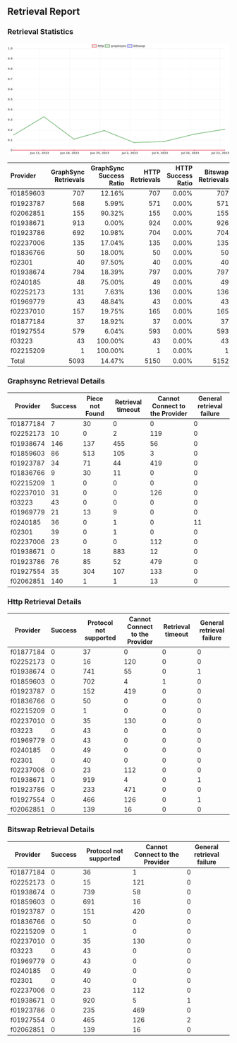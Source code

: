 ## Retrieval Report
### Retrieval Statistics
<img src="https://raw.githubusercontent.com/data-preservation-programs/filplus-checker-assets/main/filecoin-project/filecoin-plus-large-datasets/issues/1989/1690545335412.png"/>

| Provider  | GraphSync Retrievals | GraphSync Success Ratio | HTTP Retrievals | HTTP Success Ratio | Bitswap Retrievals | Bitswap Success Ratio |
| :-------- | -------------------: | ----------------------: | --------------: | -----------------: | -----------------: | --------------------: |
| f01859603 |                  707 |                  12.16% |             707 |              0.00% |                707 |                 0.00% |
| f01923787 |                  568 |                   5.99% |             571 |              0.00% |                571 |                 0.00% |
| f02062851 |                  155 |                  90.32% |             155 |              0.00% |                155 |                 0.00% |
| f01938671 |                  913 |                   0.00% |             924 |              0.00% |                926 |                 0.00% |
| f01923786 |                  692 |                  10.98% |             704 |              0.00% |                704 |                 0.00% |
| f02237006 |                  135 |                  17.04% |             135 |              0.00% |                135 |                 0.00% |
| f01836766 |                   50 |                  18.00% |              50 |              0.00% |                 50 |                 0.00% |
| f02301    |                   40 |                  97.50% |              40 |              0.00% |                 40 |                 0.00% |
| f01938674 |                  794 |                  18.39% |             797 |              0.00% |                797 |                 0.00% |
| f0240185  |                   48 |                  75.00% |              49 |              0.00% |                 49 |                 0.00% |
| f02252173 |                  131 |                   7.63% |             136 |              0.00% |                136 |                 0.00% |
| f01969779 |                   43 |                  48.84% |              43 |              0.00% |                 43 |                 0.00% |
| f02237010 |                  157 |                  19.75% |             165 |              0.00% |                165 |                 0.00% |
| f01877184 |                   37 |                  18.92% |              37 |              0.00% |                 37 |                 0.00% |
| f01927554 |                  579 |                   6.04% |             593 |              0.00% |                593 |                 0.00% |
| f03223    |                   43 |                 100.00% |              43 |              0.00% |                 43 |                 0.00% |
| f02215209 |                    1 |                 100.00% |               1 |              0.00% |                  1 |                 0.00% |
| Total     |                 5093 |                  14.47% |            5150 |              0.00% |               5152 |                 0.00% |

### Graphsync Retrieval Details
| Provider  | Success | Piece not Found | Retrieval timeout | Cannot Connect to the Provider | General retrieval failure |
| --------- | ------- | --------------- | ----------------- | ------------------------------ | ------------------------- |
| f01877184 | 7       | 30              | 0                 | 0                              | 0                         |
| f02252173 | 10      | 0               | 2                 | 119                            | 0                         |
| f01938674 | 146     | 137             | 455               | 56                             | 0                         |
| f01859603 | 86      | 513             | 105               | 3                              | 0                         |
| f01923787 | 34      | 71              | 44                | 419                            | 0                         |
| f01836766 | 9       | 30              | 11                | 0                              | 0                         |
| f02215209 | 1       | 0               | 0                 | 0                              | 0                         |
| f02237010 | 31      | 0               | 0                 | 126                            | 0                         |
| f03223    | 43      | 0               | 0                 | 0                              | 0                         |
| f01969779 | 21      | 13              | 9                 | 0                              | 0                         |
| f0240185  | 36      | 0               | 1                 | 0                              | 11                        |
| f02301    | 39      | 0               | 1                 | 0                              | 0                         |
| f02237006 | 23      | 0               | 0                 | 112                            | 0                         |
| f01938671 | 0       | 18              | 883               | 12                             | 0                         |
| f01923786 | 76      | 85              | 52                | 479                            | 0                         |
| f01927554 | 35      | 304             | 107               | 133                            | 0                         |
| f02062851 | 140     | 1               | 1                 | 13                             | 0                         |

### Http Retrieval Details
| Provider  | Success | Protocol not supported | Cannot Connect to the Provider | Retrieval timeout | General retrieval failure |
| --------- | ------- | ---------------------- | ------------------------------ | ----------------- | ------------------------- |
| f01877184 | 0       | 37                     | 0                              | 0                 | 0                         |
| f02252173 | 0       | 16                     | 120                            | 0                 | 0                         |
| f01938674 | 0       | 741                    | 55                             | 0                 | 1                         |
| f01859603 | 0       | 702                    | 4                              | 1                 | 0                         |
| f01923787 | 0       | 152                    | 419                            | 0                 | 0                         |
| f01836766 | 0       | 50                     | 0                              | 0                 | 0                         |
| f02215209 | 0       | 1                      | 0                              | 0                 | 0                         |
| f02237010 | 0       | 35                     | 130                            | 0                 | 0                         |
| f03223    | 0       | 43                     | 0                              | 0                 | 0                         |
| f01969779 | 0       | 43                     | 0                              | 0                 | 0                         |
| f0240185  | 0       | 49                     | 0                              | 0                 | 0                         |
| f02301    | 0       | 40                     | 0                              | 0                 | 0                         |
| f02237006 | 0       | 23                     | 112                            | 0                 | 0                         |
| f01938671 | 0       | 919                    | 4                              | 0                 | 1                         |
| f01923786 | 0       | 233                    | 471                            | 0                 | 0                         |
| f01927554 | 0       | 466                    | 126                            | 0                 | 1                         |
| f02062851 | 0       | 139                    | 16                             | 0                 | 0                         |

### Bitswap Retrieval Details
| Provider  | Success | Protocol not supported | Cannot Connect to the Provider | General retrieval failure |
| --------- | ------- | ---------------------- | ------------------------------ | ------------------------- |
| f01877184 | 0       | 36                     | 1                              | 0                         |
| f02252173 | 0       | 15                     | 121                            | 0                         |
| f01938674 | 0       | 739                    | 58                             | 0                         |
| f01859603 | 0       | 691                    | 16                             | 0                         |
| f01923787 | 0       | 151                    | 420                            | 0                         |
| f01836766 | 0       | 50                     | 0                              | 0                         |
| f02215209 | 0       | 1                      | 0                              | 0                         |
| f02237010 | 0       | 35                     | 130                            | 0                         |
| f03223    | 0       | 43                     | 0                              | 0                         |
| f01969779 | 0       | 43                     | 0                              | 0                         |
| f0240185  | 0       | 49                     | 0                              | 0                         |
| f02301    | 0       | 40                     | 0                              | 0                         |
| f02237006 | 0       | 23                     | 112                            | 0                         |
| f01938671 | 0       | 920                    | 5                              | 1                         |
| f01923786 | 0       | 235                    | 469                            | 0                         |
| f01927554 | 0       | 465                    | 126                            | 2                         |
| f02062851 | 0       | 139                    | 16                             | 0                         |
